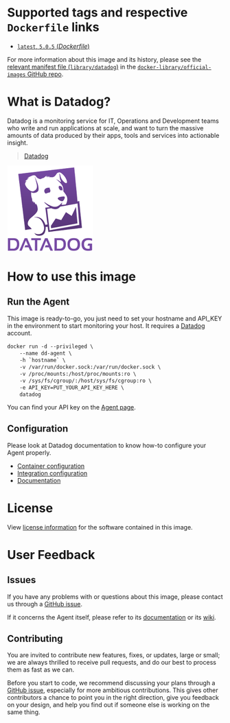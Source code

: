 # Supported tags and respective `Dockerfile` links

- [`latest`, `5.0.5` (*Dockerfile*)](https://github.com/DataDog/docker-dd-agent/blob/01140d8272c0ceb6c16dbafd724a92b84814b091/Dockerfile)

For more information about this image and its history, please see the [relevant
manifest file
(`library/datadog`)](https://github.com/docker-library/official-images/blob/master/library/datadog)
in the [`docker-library/official-images` GitHub
repo](https://github.com/docker-library/official-images).

# What is Datadog?

Datadog is a monitoring service for IT, Operations and Development teams who write and run applications at scale, and want to turn the massive amounts of data produced by their apps, tools and services into actionable insight.

> [Datadog](https://datadoghq.com)

![logo](https://raw.githubusercontent.com/docker-library/docs/master/datadog/logo.png)

# How to use this image

## Run the Agent

This image is ready-to-go, you just need to set your hostname and API_KEY in the environment to start monitoring your host. It requires a [Datadog](https://datadoghq.com) account.

```
docker run -d --privileged \
    --name dd-agent \
    -h `hostname` \
    -v /var/run/docker.sock:/var/run/docker.sock \
    -v /proc/mounts:/host/proc/mounts:ro \
    -v /sys/fs/cgroup/:/host/sys/fs/cgroup:ro \
    -e API_KEY=PUT_YOUR_API_KEY_HERE \
    datadog
```

You can find your API key on the [Agent page](https://app.datadoghq.com/account/settings#agent/docker).

## Configuration

Please look at Datadog documentation to know how-to configure your Agent properly.

* [Container configuration](https://github.com/DataDog/docker-dd-agent)
* [Integration configuration](https://app.datadoghq.com/account/settings#integrations)
* [Documentation](http://docs.datadoghq.com/)

# License

View [license information](https://github.com/DataDog/dd-agent/blob/master/LICENSE)
for the software contained in this image.

# User Feedback

## Issues

If you have any problems with or questions about this image, please contact us through a [GitHub issue](https://github.com/DataDog/docker-dd-agent/issues).

If it concerns the Agent itself, please refer to its [documentation](http://docs.datadoghq.com/) or its [wiki](https://github.com/DataDog/dd-agent/wiki).

## Contributing

You are invited to contribute new features, fixes, or updates, large or small;
we are always thrilled to receive pull requests, and do our best to process them as fast as we can.

Before you start to code, we recommend discussing your plans through a [GitHub issue](https://github.com/DataDog/docker-dd-agent/issues), especially for more ambitious
contributions. This gives other contributors a chance to point you in the right
direction, give you feedback on your design, and help you find out if someone
else is working on the same thing.
